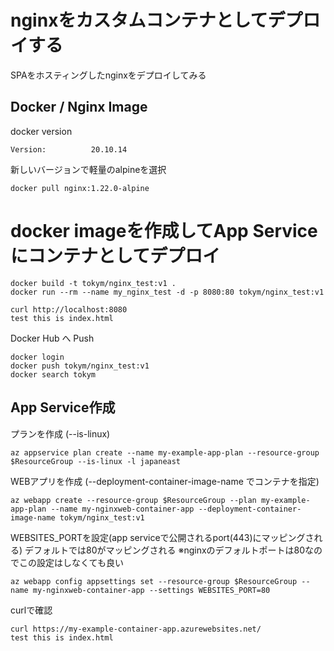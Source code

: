 # nginxをカスタムコンテナとしてデプロイする

SPAをホスティングしたnginxをデプロイしてみる


## Docker / Nginx Image

docker version
```
Version:          20.10.14
```

新しいバージョンで軽量のalpineを選択
```
docker pull nginx:1.22.0-alpine
```

# docker imageを作成してApp Serviceにコンテナとしてデプロイ

```
docker build -t tokym/nginx_test:v1 .
docker run --rm --name my_nginx_test -d -p 8080:80 tokym/nginx_test:v1
```

```
curl http://localhost:8080
test this is index.html
```

Docker Hub へ Push
```
docker login
docker push tokym/nginx_test:v1
docker search tokym
```

## App Service作成

プランを作成 (--is-linux)
```
az appservice plan create --name my-example-app-plan --resource-group $ResourceGroup --is-linux -l japaneast
```

WEBアプリを作成 (--deployment-container-image-name でコンテナを指定)
```
az webapp create --resource-group $ResourceGroup --plan my-example-app-plan --name my-nginxweb-container-app --deployment-container-image-name tokym/nginx_test:v1
```

WEBSITES_PORTを設定(app serviceで公開されるport(443)にマッピングされる) デフォルトでは80がマッピングされる
※nginxのデフォルトポートは80なのでこの設定はしなくても良い
```
az webapp config appsettings set --resource-group $ResourceGroup --name my-nginxweb-container-app --settings WEBSITES_PORT=80
```


curlで確認
```
curl https://my-example-container-app.azurewebsites.net/
test this is index.html
```